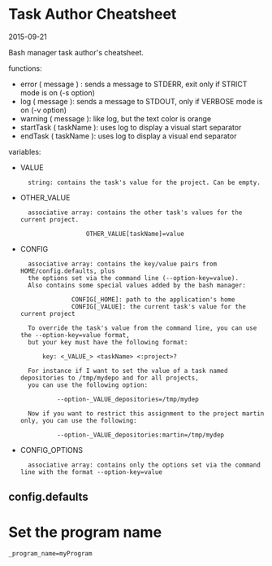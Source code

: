 Task Author Cheatsheet
===========================
2015-09-21



        
Bash manager task author's cheatsheet.


functions:

- error ( message ) : sends a message to STDERR, exit only if STRICT mode is on (-s option)
- log ( message ): sends a message to STDOUT, only if VERBOSE mode is on (-v option) 
- warning ( message ): like log, but the text color is orange
- startTask ( taskName ): uses log to display a visual start separator 
- endTask ( taskName ): uses log to display a visual end separator
    

variables:

- VALUE 
    
        string: contains the task's value for the project. Can be empty.
    
    
- OTHER_VALUE
    
        associative array: contains the other task's values for the current project. 
                        
                        OTHER_VALUE[taskName]=value
                        
- CONFIG
    
        associative array: contains the key/value pairs from HOME/config.defaults, plus
        the options set via the command line (--option-key=value).
        Also contains some special values added by the bash manager:
                
                    CONFIG[_HOME]: path to the application's home
                    CONFIG[_VALUE]: the current task's value for the current project
                    
        To override the task's value from the command line, you can use the --option-key=value format,
        but your key must have the following format: 
        
            key: <_VALUE_> <taskName> <:project>?
        
        For instance if I want to set the value of a task named depositories to /tmp/mydepo and for all projects,
        you can use the following option:
            
                --option-_VALUE_depositories=/tmp/mydep
                
        Now if you want to restrict this assignment to the project martin only, you can use the following:                
        
                --option-_VALUE_depositories:martin=/tmp/mydep
                        
        
                    
                    
- CONFIG_OPTIONS
    
        associative array: contains only the options set via the command line with the format --option-key=value  
           
                    
                    
config.defaults
--------------------
                    
# Set the program name
   
```
_program_name=myProgram
```                    
                    